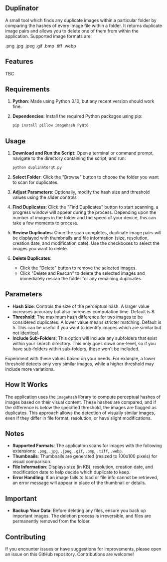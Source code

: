 ## Duplinator

A small tool which finds any duplicate images within a particular folder by comparing the hashes of every image file within a folder. It returns duplicate image pairs and allows you to delete one of them from within the application.
Supported image formats are: 

.png
.jpg
.jpeg
.gif
.bmp
.tiff
.webp

## Features

TBC

## Requirements

1. **Python**: Made using Python 3.10, but any recent version should work fine.

2. **Dependencies**: Install the required Python packages using pip:

   ```bash
   pip install pillow imagehash PyQt6 
   ```
   
## Usage

1. **Download and Run the Script**: Open a terminal or command prompt, navigate to the directory containing the script, and run:

   ```bash
   python duplinatorqt.py
   ```

2. **Select Folder**: Click the "Browse" button to choose the folder you want to scan for duplicates.

3. **Adjust Parameters**: Optionally, modify the hash size and threshold values using the slider controls

4. **Find Duplicates**: Click the "Find Duplicates" button to start scanning, a progress window will appear during the process. Depending upon the number of images in the folder and the speed of your device, this can take a few moments to process.

5. **Review Duplicates**: Once the scan completes, duplicate image pairs will be displayed with thumbnails and file information (size, resolution, creation date, and modification date). Use the checkboxes to select the images you want to delete.

6. **Delete Duplicates**: 
   - Click the "Delete" button to remove the selected images.
   - Click "Delete and Rescan" to delete the selected images and immediately rescan the folder for any remaining duplicates.

## Parameters

- **Hash Size**: Controls the size of the perceptual hash. A larger value increases accuracy but also increases computation time. Default is 8.
- **Threshold**: The maximum hash difference for two images to be considered duplicates. A lower value means stricter matching. Default is 5. This can be useful if you want to identify images which are similar but not identical.
- **Include Sub-Folders**: This option will include any subfolders that exist within your search directory. This only goes down one-level, so if you have sub-folders within sub-folders, these won't be included.

Experiment with these values based on your needs. For example, a lower threshold detects only very similar images, while a higher threshold may include more variations.

## How It Works

The application uses the `imagehash` library to compute perceptual hashes of images based on their visual content. These hashes are compared, and if the difference is below the specified threshold, the images are flagged as duplicates. This approach allows the detection of visually similar images, even if they differ in file format, resolution, or have slight modifications.

## Notes

- **Supported Formats**: The application scans for images with the following extensions: `.png`, `.jpg`, `.jpeg`, `.gif`, `.bmp`, `.tiff`, `.webp`.
- **Thumbnails**: Thumbnails are generated (resized to 100x100 pixels) for visual comparison.
- **File Information**: Displays size (in KB), resolution, creation date, and modification date to help decide which duplicate to keep.
- **Error Handling**: If an image fails to load or file info cannot be retrieved, an error message will appear in place of the thumbnail or details.

## Important

- **Backup Your Data**: Before deleting any files, ensure you back up important images. The deletion process is irreversible, and files are permanently removed from the folder.

## Contributing

If you encounter issues or have suggestions for improvements, please open an issue on this GitHub repository. Contributions are welcome!


```

